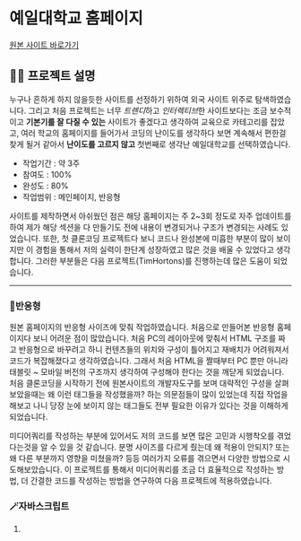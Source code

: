 # 예일대학교 홈페이지



[원본 사이트 바로가기](https://www.yale.edu/)




## ✍🏻 프로젝트 설명

누구나 흔하게 하지 않을듯한 사이트를 선정하기 위하여 외국 사이트 위주로 탐색하였습니다. 
그리고 처음 프로젝트는 너무 *트렌디*하고 *인터렉티브*한 사이트보다는 조금 보수적이고 **기본기를 잘 다질 수 있는** 사이트가 좋겠다고 생각하여 교육으로 카테고리를 잡았고,
여러 학교의 홈페이지를 들어가서 코딩의 난이도를 생각하다 보면 계속해서 편한걸 찾게 될거 같아서 **난이도를 고르지 않고** 첫번째로 생각난 예일대학교를 선택하였습니다.

- 작업기간 : 약 3주
- 참여도 : 100%
- 완성도 : 80%
- 작업범위 : 메인페이지, 반응형


사이트를 제작하면서 아쉬웠던 점은 해당 홈페이지는 주 2~3회 정도로 자주 업데이트를 하여 제가 해당 섹션을 다 만들기도 전에 내용이 변경되거나 구조가 변경되는 사례도 있었습니다.
또한, 첫 클론코딩 프로젝트다 보니 코드나 완성본에 미흡한 부분이 많이 보이지만 이 경험을 통해서 저의 실력이 한단계 성장하였고 많은 것을 배울 수 있었다고 생각합니다.
그러한 부분들은 다음 프로젝트(TimHortons)를 진행하는데 많은 도움이 되었습니다.


---


### 📱반응형

원본 홈페이지의 반응형 사이즈에 맞춰 작업하였습니다.
처음으로 만들어본 반응형 홈페이지다 보니 어려운 점이 많았습니다. 처음 PC의 레이아웃에 맞춰서 HTML 구조를 짜고 반응형으로 바꾸려고 하니 
컨텐츠들의 위치와 구성이 틀어지고 재배치가 어려워져서 코드가 복잡해졌다고 생각하였습니다. 
그래서 처음 HTML을 짤때부터 PC 뿐만 아니라 태블릿 ~ 모바일 버전의 구조까지 생각하여 구성해야 한다는 것을 깨닫게 되었습니다.
처음 클론코딩을 시작하기 전에 원본사이트의 개발자도구를 보며 대략적인 구성을 살펴보았을때는 왜 이런 태그들을 작성했을까? 하는 의문점들이 많이 있었는데 직접 작업을 해보고 나니
당장 눈에 보이지 않는 태그들도 전부 필요한 이유가 있다는 것을 이해하게 되었습니다.

미디어쿼리를 작성하는 부분에 있어서도 저의 코드를 보면 많은 고민과 시행착오를 겪었다는것을 알 수 있을 것 같습니다. 
분명 사이즈를 다르게 줬는데 왜 적용이 안되지? 또는 왜 다른 부분까지 영향을 미쳤을까? 등등 여러가지 오류를 겪으면서 다양한 방법으로 시도해보았습니다.
이 프로젝트를 통해서 미디어쿼리를 조금 더 효율적으로 작성하는 방법, 더 간결한 코드를 작성하는 방법을 연구하여 다음 프로젝트에 적용하였습니다.

### 🪄자바스크립트

1. 



